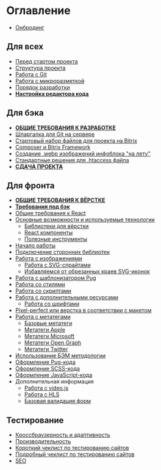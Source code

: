 # Оглавление
* [Онбродинг](onboarding.md)

## Для всех
* [Перед стартом проекта](00_all.md)
* [Структура проекта](24_structure.md)
* [Работа с Git](24_git.md)
* [Работа с микроразметкой](30_microdata.md)
* [Порядок разработки](37_flow.md)
* **[Настройка редактора кода](35_options.md)**

## Для бэка

* **[ОБЩИЕ ТРЕБОВАНИЯ К РАЗРАБОТКЕ](00_back.md)**
* [Шпаргалка для Git на сервере](24_git_install.md)
* [Стартовый набор файлов для проекта на Bitrix](https://github.com/CedroAgency/backend_bx_starter_pack)
* [Composer и Bitrix Framework](32_composer.md)
* [Создание .webp изображений инфоблока "на лету"](29_webp-on-fly.md)
* [Стандартные решения для .htaccess файла](38_htacess.md)
* **[СДАЧА ПРОЕКТА](33_final-step.md)**

## Для фронта

* **[ОБЩИЕ ТРЕБОВАНИЯ К ВЁРСТКЕ](00_front.md)**
* **[Требования под бэк](01_front.md)**
* [Общие требования к React](34_codestyle-react.md)
* [Основные возможности и используемые технологии](01_technologies.md)
    * [Библиотеки для вёрстки](28_libs.md)
    * [React компоненты](36_libs-react.md)
    * [Полезные инструменты](tools.md)
* [Начало работы](03_installation.md)
* [Подключение сторонних библиотек](06_libraries.md)
* [Работа с изображениями](07_images.md)
    * [Работа с SVG-спрайтами](07_images.md#Работа-с-svg-спрайтами)
    * [Избавляемся от обрезанных краев SVG-иконок](07_images.md##избавляемся-от-обрезанных-краев-svg-иконок)
* [Работа с шаблонизатором Pug](08_templates.md)
* [Работа со стилями](09_styles.md)
* [Работа со скриптами](10_scripts.md)
* [Работа с дополнительными ресурсами](11_assets.md)
    * [Работа со шрифтами](11_assets.md#Работа-со-шрифтами)
* [Pixel-perfect или верстка в соответствии с макетом](13_pixel-perfect.md)
* [Работа с метатегами](15_metatags.md)
    * [Базовые метатеги](15_metatags.md#Базовые-метатеги)
    * [Метатеги Apple](15_metatags.md#Метатеги-apple)
    * [Метатеги Microsoft](15_metatags.md#Метатеги-microsoft)
    * [Метатеги Open Graph](15_metatags.md#метатеги-open-graph)
    * [Метатеги Twitter](15_metatags.md#Метатеги-twitter)
* [Использование БЭМ методологии](21_bem.md)
* [Оформление Pug-кода](16_codestyle-pug.md)
* [Оформление SCSS-кода](17_codestyle-scss.md)
* [Оформление JavaScript-кода](18_codestyle-javascript.md)
* Дополнительная информация
    * [Работа с video.js](19_video-js.md)
    * [Работа с HLS](20_hls.md)
    * [Базовая валидация форм](27_validation.md)


## Тестирование

* [Кроссбраузерность и адаптивность](22_crossbrowser_adaptive.md)
* [Производительность](23_perfomance.md)
* [Короткий чеклист по тестированию сайтов](26_short_checklist.md)
* [Подробный чеклист по тестированию сайтов](25_checklist.md)
* [SEO](31_seo.md)
